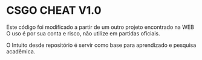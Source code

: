 # CSGO CHEAT V1.0

Este código foi modificado a partir de um outro projeto encontrado na WEB
O uso é por sua conta e risco, não utilize em partidas oficiais.

O Intuito desde repositório é servir como base para aprendizado e pesquisa acadêmica.
